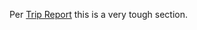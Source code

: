 Per [Trip Report](https://lww.squarespace.com/british-columbia-bikepacking/harrison-loop-2021) this is a very tough section.